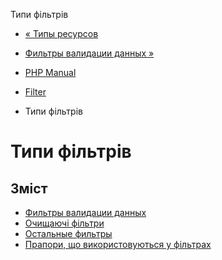 Типи фільтрів

-   [« Типы ресурсов](filter.resources.html)
    
-   [Фильтры валидации данных »](filter.filters.validate.html)
    
-   [PHP Manual](index.html)
    
-   [Filter](book.filter.html)
    
-   Типи фільтрів
    

# Типи фільтрів

## Зміст

-   [Фильтры валидации данных](filter.filters.validate.html)
-   [Очищаючі фільтри](filter.filters.sanitize.html)
-   [Остальные фильтры](filter.filters.misc.html)
-   [Прапори, що використовуються у фільтрах](filter.filters.flags.html)